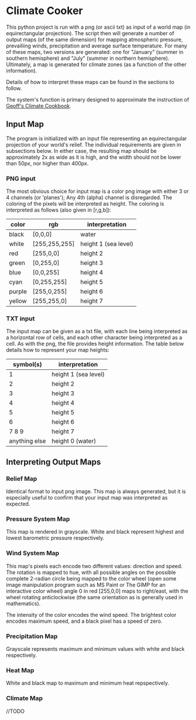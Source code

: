 # Climate Cooker
This python project is run with a png (or ascii txt) as input of a world map (in equirectangular projection).
The script then will generate a number of output maps (of the same dimension) for mapping atmospheric pressure, prevailiing winds, precipitation and average surface temperature.  For many of these maps, two versions are generated: one for "January" (summer in southern hemisphere) and "July" (summer in northern hemisphere). Ultimately, a map is generated for climate zones (as a function of the other information).

Details of how to interpret these maps can be found in the sections to follow.

The system's function is primary designed to approximate the instruction of [Geoff's Climate Cookbook](https://img.fireden.net/tg/image/1448/87/1448879578649.pdf).

## Input Map
The program is initialized with an input file representing an equirectangular projection of your world's relief. The individual requirements are given in subsections below. In either case, the resulting map should be approximately 2x as wide as it is high, and the width should not be lower than 50px, nor higher than 400px.

### PNG input
The most obvious choice for input map is a color png image with either 3 or 4 channels (or 'planes'); Any 4th (alpha) channel is disregarded. The coloring of the pixels will be interpreted as height. The coloring is interpreted as follows (also given in [r,g,b]):

color | rgb | interpretation
-------|------|------------------
black | [0,0,0] | water
white | [255,255,255] | height 1 (sea level)
red | [255,0,0] | height 2
green | [0,255,0] | height 3
blue | [0,0,255] | height 4
cyan | [0,255,255] | height 5
purple | [255,0,255] | height 6
yellow | [255,255,0] | height 7

### TXT input
The input map can be given as a txt file, with each line being interpreted as a horizontal row of cells, and each other character being interpreted as a cell. As with the png, the file provides height information. The table below details how to represent your map heights:

symbol(s) | interpretation
---------|----------
1 | height 1 (sea level)
2 | height 2
3 | height 3
4 | height 4
5 | height 5
6 | height 6
7 8 9 | height 7
anything else | height 0 (water)

## Interpreting Output Maps
### Relief Map
Identical format to input png image. This map is always generated, but it is especially useful to confirm that your input map was interpreted as expected.

### Pressure System Map
This map is rendered in grayscale. White and black represent highest and lowest barometric pressure respectively.

### Wind System Map
This map's pixels each encode two different values: direction and speed.
The rotation is mapped to hue, with all possible angles on the possible complete 2-radian circle being mapped to the color wheel (open some image manipulation program such as MS Paint or The GIMP for an interactive color wheel) angle 0 in red [255,0,0] maps to right/east, with the wheel rotating anticlockwise (the same orientation as is generally used in mathematics).

The intensity of the color encodes the wind speed. The brightest color encodes maximum speed, and a black pixel has a speed of zero.

### Precipitation Map
Grayscale represents maximum and minimum values with white and black respectively.

### Heat Map
White and black map to maximum and minimum heat repspectively.

### Climate Map
//TODO
